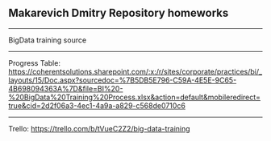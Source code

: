 ## Makarevich Dmitry Repository homeworks 

---

BigData training source

---
Progress Table: https://coherentsolutions.sharepoint.com/:x:/r/sites/corporate/practices/bi/_layouts/15/Doc.aspx?sourcedoc=%7B5DB5E796-C59A-4E5E-9C65-4B698094363A%7D&file=BI%20-%20BigData%20Training%20Process.xlsx&action=default&mobileredirect=true&cid=2d2f06a3-4ec1-4a9a-a829-c568de0710c6

---
Trello: https://trello.com/b/tVueC2Z2/big-data-training